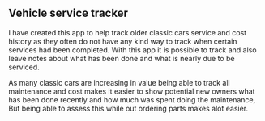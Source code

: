 
## Vehicle service tracker

I have created this app to help track older classic cars service and cost history as they often do not have any kind way to track when certain services had been completed. With this app it is possible to track and also leave notes about what has been done and what is nearly due to be serviced.

As many classic cars are increasing in value being able to track all maintenance and cost makes it easier to show potential new owners what has been done recently and how much was spent doing the maintenance, But being able to assess this while out ordering parts makes alot easier.


